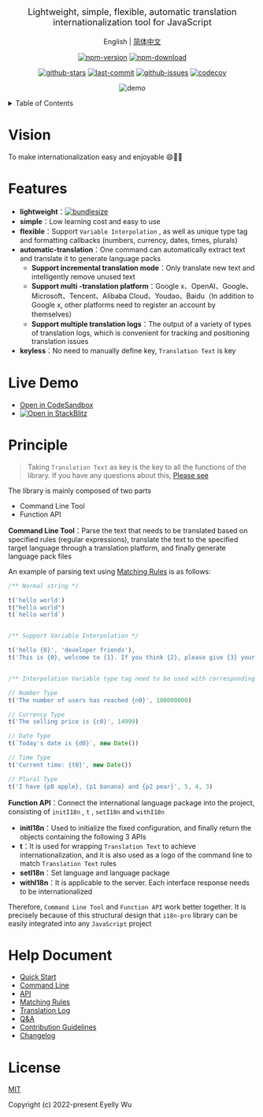 <div align="center">
  <p style="font-size: 18px;">Lightweight, simple, flexible, automatic translation internationalization tool for JavaScript</p>


English | [简体中文](https://github.com/i18n-pro/core/blob/v2.1.0/README_zh-CN.md)


[![npm-version](https://img.shields.io/npm/v/i18n-pro.svg?style=flat-square "npm-version")](https://www.npmjs.com/package/i18n-pro "npm")
[![npm-download](https://img.shields.io/npm/dm/i18n-pro "npm-download")](https://www.npmjs.com/package/i18n-pro "npm")

[![github-stars](https://img.shields.io/github/stars/i18n-pro/core?style=social "github-stars")](https://github.com/i18n-pro/core/stargazers "github-stars")
[![last-commit](https://img.shields.io/github/last-commit/i18n-pro/core/dev "last-commit")](https://github.com/i18n-pro/core/commits/dev "last-commit")
[![github-issues](https://img.shields.io/github/issues-raw/i18n-pro/core "github-issues")](https://github.com/i18n-pro/core/issues "github-issues")
[![codecov](https://codecov.io/gh/i18n-pro/core/branch/main/graph/badge.svg?token=758C46SIE7 "codecov")](https://codecov.io/gh/i18n-pro/core "codecov")

![demo](https://s3.bmp.ovh/imgs/2023/06/06/c3261b545825fc71.gif)

</div>
<details >
  <summary>Table of Contents</summary>

  [Vision](#vision)<br/>
  [Features](#features)<br/>
  [Live Demo](#live-demo)<br/>
  [Principle](#principle)<br/>
  [Help Document](#help-document)<br/>
  [License](#license)<br/>

</details>


# Vision
To make internationalization easy and enjoyable 😄💪🏻
# Features

* **lightweight**：[![bundlesize](https://img.shields.io/bundlephobia/minzip/i18n-pro?color=brightgreen&style=plastic "bundlesize")](https://bundlephobia.com/package/i18n-pro "bundlesize")
* **simple**：Low learning cost and easy to use
* **flexible**：Support  `Variable Interpolation` , as well as unique type tag and formatting callbacks (numbers, currency, dates, times, plurals)
* **automatic-translation**：One command can automatically extract text and translate it to generate language packs
   * **Support incremental translation mode**：Only translate new text and intelligently remove unused text
   * **Support multi -translation platform**：Google x、OpenAI、Google、Microsoft、Tencent、Alibaba Cloud、Youdao、Baidu（In addition to Google x, other platforms need to register an account by themselves）
   * **Support multiple translation logs**：The output of a variety of types of translation logs, which is convenient for tracking and positioning translation issues
* **keyless**：No need to manually define key,  `Translation Text`  is key


# Live Demo

* [Open in CodeSandbox](https://codesandbox.io/p/github/i18n-pro/core-demo/main?file=README.md)
* [![Open in StackBlitz](https://developer.stackblitz.com/img/open_in_stackblitz_small.svg "Open in StackBlitz")](https://stackblitz.com/github/i18n-pro/core-demo?file=README.md)


# Principle

>Taking  `Translation Text`  as key is the key to all the functions of the library. If you have any questions about this, [Please see](https://github.com/i18n-pro/core/blob/v2.1.0/docs/dist/Q&A.md)

The library is mainly composed of two parts
* Command Line Tool
* Function API

**Command Line Tool**：Parse the text that needs to be translated based on specified rules (regular expressions), translate the text to the specified target language through a translation platform, and finally generate language pack files

An example of parsing text using  [Matching Rules](https://github.com/i18n-pro/core/blob/v2.1.0/docs/dist/MATCH_RULE.md)  is as follows:
```js
/** Normal string */

t('hello world')
t("hello world")
t(`hello world`)


/** Support Variable Interpolation */

t('hello {0}', 'developer friends'),
t('This is {0}, welcome to {1}. If you think {2}, please give {3} your support', ' `i18n-pro` ', 'use', `it's helpful for you`, ' ⭐️ ')


/** Interpolation Variable type tag need to be used with corresponding formatting callbacks */

// Number Type
t('The number of users has reached {n0}', 100000000)

// Currency Type
t('The selling price is {c0}', 14999)

// Date Type
t(`Today's date is {d0}`, new Date())

// Time Type
t('Current time: {t0}', new Date())

// Plural Type
t('I have {p0 apple}, {p1 banana} and {p2 pear}', 5, 4, 3) 
```
**Function API**：Connect the international language package into the project, consisting of  `initI18n` ,  `t` ,  `setI18n`  and  `withI18n` 
* **initI18n**：Used to initialize the fixed configuration, and finally return the objects containing the following 3 APIs
* **t**：It is used for wrapping  `Translation Text`  to achieve internationalization, and it is also used as a logo of the command line to match  `Translation Text`  rules
* **setI18n**：Set language and language package
* **withI18n**：It is applicable to the server. Each interface response needs to be internationalized

Therefore,  `Command Line Tool`  and  `Function API`  work better together. It is precisely because of this structural design that  `i18n-pro`  library can be easily integrated into any  `JavaScript`  project
# Help Document

* [Quick Start](https://github.com/i18n-pro/core/blob/v2.1.0/docs/dist/USAGE.md)
* [Command Line](https://github.com/i18n-pro/core/blob/v2.1.0/docs/dist/COMMAND_LINE.md)
* [API](https://github.com/i18n-pro/core/blob/v2.1.0/docs/dist/API.md)
* [Matching Rules](https://github.com/i18n-pro/core/blob/v2.1.0/docs/dist/MATCH_RULE.md)
* [Translation Log](https://github.com/i18n-pro/core/blob/v2.1.0/docs/dist/OUTPUT_LOG.md)
* [Q&A](https://github.com/i18n-pro/core/blob/v2.1.0/docs/dist/Q&A.md)
* [Contribution Guidelines](https://github.com/i18n-pro/core/blob/dev/docs/dist/CONTRIBUTION_GUIDELINES.md)
* [Changelog](https://github.com/i18n-pro/core/blob/v2.1.0/docs/dist/CHANGELOG.md)


# License
[MIT](./LICENSE)

Copyright (c) 2022-present Eyelly Wu